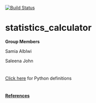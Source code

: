[![Build Status](https://travis-ci.org/johnsaleena/statistics_calculator.svg?branch=master)](https://travis-ci.org/johnsaleena/statistics_calculator)

# statistics_calculator

**Group Members**

Samia Alblwi

Saleena John

#
[Click here](https://github.com/SAMIA-CLOUD/miniproject/blob/samia/Python_Terms.md) for Python definitions

#
[**References**](https://stattrek.com/statistics/formulas.aspx)

